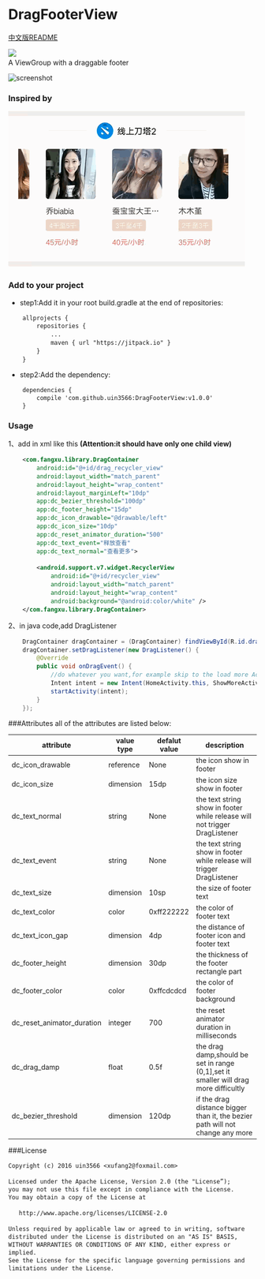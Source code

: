 # DragFooterView

[中文版README](https://github.com/uin3566/DragFooterView/blob/master/README-CN.md)  

![](https://jitpack.io/v/uin3566/DragFooterView.svg)  
A ViewGroup with a draggable footer

![screenshot](/screenshot/demo.gif)

### Inspired by
![screenshot](/screenshot/inspiration.gif) 

### Add to your project
* step1:Add it in your root build.gradle at the end of repositories:
```xml
    allprojects {
        repositories {
            ...
	        maven { url "https://jitpack.io" }
        }
    }
```
* step2:Add the dependency:
```
    dependencies {
        compile 'com.github.uin3566:DragFooterView:v1.0.0'
    }
```

### Usage
1、add in xml like this **(Attention:it should have only one child view)**
```xml
    <com.fangxu.library.DragContainer
        android:id="@+id/drag_recycler_view"
        android:layout_width="match_parent"
        android:layout_height="wrap_content"
        android:layout_marginLeft="10dp"
        app:dc_bezier_threshold="100dp"
        app:dc_footer_height="15dp"
        app:dc_icon_drawable="@drawable/left"
        app:dc_icon_size="10dp"
        app:dc_reset_animator_duration="500"
        app:dc_text_event="释放查看"
        app:dc_text_normal="查看更多">

        <android.support.v7.widget.RecyclerView
            android:id="@+id/recycler_view"
            android:layout_width="match_parent"
            android:layout_height="wrap_content"
            android:background="@android:color/white" />
    </com.fangxu.library.DragContainer>
```
2、in java code,add DragListener
```java
    DragContainer dragContainer = (DragContainer) findViewById(R.id.drag_image_view);
    dragContainer.setDragListener(new DragListener() {
        @Override
        public void onDragEvent() {
            //do whatever you want,for example skip to the load more Activity.
            Intent intent = new Intent(HomeActivity.this, ShowMoreActivity.class);
            startActivity(intent);
        }
    });
```

###Attributes
all of the attributes are listed below:  

|attribute|value type|defalut value| description|
| --- | --- | --- | --- |
|dc_icon_drawable| reference| None|the icon show in footer|
|dc_icon_size|dimension|15dp|the icon size show in footer|
|dc_text_normal|string|None|the text string show in footer while release will not trigger DragListener|
|dc_text_event| string| None|the text string show in footer while release will trigger DragListener|
|dc_text_size|dimension|10sp|the size of footer text|
|dc_text_color|color|0xff222222|the color of footer text|
|dc_text_icon_gap|dimension|4dp|the distance of footer icon and footer text|
|dc_footer_height|dimension|30dp|the thickness of the footer rectangle part|
|dc_footer_color|color|0xffcdcdcd|the color of footer background|
|dc_reset_animator_duration|integer|700|the reset animator duration in milliseconds|
|dc_drag_damp|float|0.5f|the drag damp,should be set in range (0,1],set it smaller will drag more difficultly|
|dc_bezier_threshold|dimension|120dp|if the drag distance bigger than it, the bezier path will not change any more|


###License
```
Copyright (c) 2016 uin3566 <xufang2@foxmail.com>

Licensed under the Apache License, Version 2.0 (the "License”);
you may not use this file except in compliance with the License.
You may obtain a copy of the License at
   
   http://www.apache.org/licenses/LICENSE-2.0

Unless required by applicable law or agreed to in writing, software
distributed under the License is distributed on an "AS IS" BASIS,
WITHOUT WARRANTIES OR CONDITIONS OF ANY KIND, either express or implied.
See the License for the specific language governing permissions and
limitations under the License.
```
